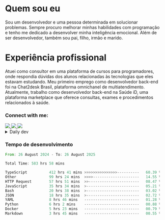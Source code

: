 # Quem sou eu
Sou um desenvolvedor e uma pessoa determinada em solucionar problemas. Sempre procuro melhorar minhas habilidades com programação e tenho me dedicado a desenvolver minha inteligência emocional. Além de ser desenvolvedor, também sou pai, filho, irmão e marido.

# Experiência profissional
Atuei como consultor em uma plataforma de cursos para programadores, onde respondia dúvidas dos alunos relacionadas às tecnologias que eles estavam estudando.
Meu primeiro emprego como desenvolvedor back-end foi na Chat2desk Brasil, plataforma omnichanel de multiatendimento.
Atualmente, trabalho como desenvolvedor back-end na Saúde iD, uma plataforma marketplace que oferece consultas, exames e procedimentos relacionados à saúde.

### Connect with me:
<a href="https://www.linkedin.com/in/theusmoreira" target="_blank" >
<img src="https://img.shields.io/badge/linkedin-%230077B5.svg?&style=for-the-badge&logo=linkedin&logoColor=white ">
</a>
<a href="https://www.instagram.com/matheus.s.moreira/" target="_blank">
<img src="https://img.shields.io/badge/instagram-%23E4405F.svg?&style=for-the-badge&logo=instagram&logoColor=white">
</a>
<a href="mailto:matheussm301@gmail.com"  target="_blank">
<img src="https://img.shields.io/badge/gmail-%23E4405F.svg?&style=for-the-badge&logo=gmail&logoColor=white">
</a>


<details>
  <summary>Daily dev </summary>
<p>
  <a href="https://app.daily.dev/matheussantos"><img src="https://github.com/matheus-santos-moreira/matheus-santos-moreira/blob/master/devcard.svg" width="200" alt="Matheus Santos's Dev Card"/></a>
 </p>
</details>

<h3>Tempo de desenvolvimento</h3>

<!--START_SECTION:waka-->

```rust
From: 26 August 2024 - To: 26 August 2025

Total Time: 583 hrs 58 mins

TypeScript          412 hrs 41 mins >>>>>>>>>>>>>>>----------   60.39 %
Other               99 hrs 24 mins  >>>>---------------------   14.55 %
HTTP Request        57 hrs 51 mins  >>-----------------------   08.47 %
JavaScript          35 hrs 34 mins  >------------------------   05.21 %
Bash                20 hrs 38 mins  >------------------------   03.02 %
JSON                18 hrs 35 mins  >------------------------   02.72 %
YAML                8 hrs 46 mins   -------------------------   01.28 %
Python              6 hrs 2 mins    -------------------------   00.88 %
Docker              5 hrs 23 mins   -------------------------   00.79 %
Markdown            3 hrs 45 mins   -------------------------   00.55 %
```

<!--END_SECTION:waka-->
